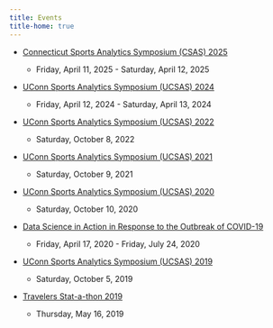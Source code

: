 ```yaml
---
title: Events
title-home: true
---
```


<!-- + [International Forum On Data Science (IFODS) 2024](https://statds.org/events/ifods2024/) -->
<!--   - Date TBD -->

+ [Connecticut Sports Analytics Symposium (CSAS) 2025](https://statds.org/events/csas2025/)
  - Friday, April 11, 2025 - Saturday, April 12, 2025

+ [UConn Sports Analytics Symposium (UCSAS) 2024](https://statds.org/events/ucsas2024/)
  - Friday, April 12, 2024 - Saturday, April 13, 2024

+ [UConn Sports Analytics Symposium (UCSAS) 2022](https://statds.org/events/ucsas2022/)
  - Saturday, October 8, 2022

+ [UConn Sports Analytics Symposium (UCSAS) 2021](https://statds.org/events/ucsas2021/)
  - Saturday, October 9, 2021

+ [UConn Sports Analytics Symposium (UCSAS) 2020](https://statds.org/events/ucsas2020/)
  - Saturday, October 10, 2020

+ [Data Science in Action in Response to the Outbreak of COVID-19](https://statds.org/events/webinar_dsa2020/)
  - Friday, April 17, 2020 - Friday, July 24, 2020

+ [UConn Sports Analytics Symposium (UCSAS) 2019](https://statds.org/events/ucsas2019/)
  - Saturday, October 5, 2019

+ [Travelers Stat-a-thon 2019](http://hackathon.stat.uconn.edu)
  - Thursday, May 16, 2019

